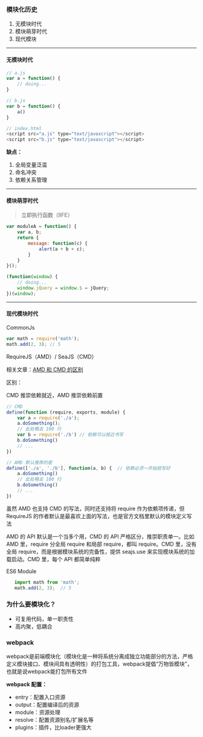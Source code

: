 ### 模块化历史

1. 无模块时代
2. 模块萌芽时代
3. 现代模块



---

#### 无模块时代

``` javascript
// a.js
var a = function() {
    // doing...
}

// b.js
var b = function() {
    a()
}

// index.html
<script src="a.js" type="text/javascript"></script>
<script src="b.js" type="text/javascript"></script>
```

**缺点：**

1. 全局变量泛滥
2. 命名冲突
3. 依赖关系管理



---

#### 模块萌芽时代

> 立即执行函数（IIFE）

``` javascript
var moduleA = function() {
    var a, b;
    return {
        message: function(c) {
            alert(a + b + c);
        }
    }
}();

(function(window) {
    // doing...
    window.jQuery = window.$ = jQuery;
})(window);
```



---

#### 现代模块时代

CommonJs

``` javascript
var math = require('math');
math.add(2, 3);	// 5
```



RequireJS（AMD）/ SeaJS（CMD）

相关文章：[AMD 和 CMD 的区别](https://www.zhihu.com/question/20351507/answer/14859415)

区别：

CMD 推崇依赖就近，AMD 推崇依赖前置

``` javascript
// CMD
define(function (require, exports, module) {
    var a = require('./a');
    a.doSomething();
    // 此处略去 100 行
    var b = require('./b') // 依赖可以就近书写
    b.doSomething()
    // ... 
})

// AMD 默认推荐的是
define(['./a', './b'], function(a, b) {  // 依赖必须一开始就写好
    a.doSomething()
    // 此处略去 100 行
    b.doSomething()
    // ...
})
```

虽然 AMD 也支持 CMD 的写法，同时还支持将 require 作为依赖项传递，但 RequireJS 的作者默认是最喜欢上面的写法，也是官方文档里默认的模块定义写法

AMD 的 API 默认是一个当多个用，CMD 的 API 严格区分，推崇职责单一。比如 AMD 里，require 分全局 require 和局部 require，都叫 require。CMD 里，没有全局 require，而是根据模块系统的完备性，提供 seajs.use 来实现模块系统的加载启动。CMD 里，每个 API 都简单纯粹



ES6 Module

``` javascript
   import math from 'math';
   math.add(2, 3);	// 5
```





### 为什么要模块化？

+ 可复用代码，单一职责性
+ 高内聚，低耦合







### webpack

webpack是前端模块化（模块化是一种将系统分离成独立功能部分的方法，严格定义模块接口、模块间具有透明性）的打包工具，webpack提倡“万物皆模块”，也就是说webpack能打包所有文件



**webpack 配置：**

+ entry：配置入口资源
+ output：配置编译后的资源
+ module：资源处理
+ resolve：配置资源别名/扩展名等
+ plugins：插件，比loader更强大